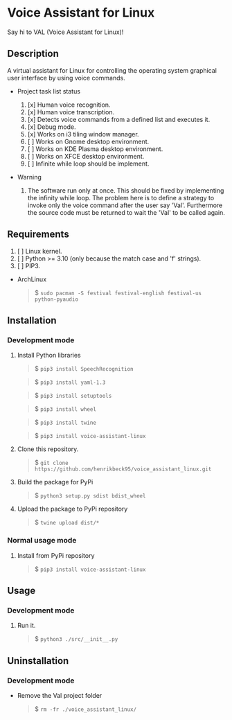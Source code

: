 # Voice Assistant for Linux

Say hi to VAL (Voice Assistant for Linux)!

## Description

A virtual assistant for Linux for controlling the operating system graphical user interface by using voice commands.

- Project task list status
    1. [x] Human voice recognition.
    1. [x] Human voice transcription.
    1. [x] Detects voice commands from a defined list and executes it.
    1. [x] Debug mode.
    1. [x] Works on i3 tiling window manager.
    1. [ ] Works on Gnome desktop environment.
    1. [ ] Works on KDE Plasma desktop environment.
    1. [ ] Works on XFCE desktop environment.
    1. [ ] Infinite while loop should be implement.

- Warning
    1. The software run only at once. This should be fixed by implementing the infinity while loop. The problem here is to define a strategy to invoke only the voice command after the user say 'Val'. Furthermore the source code must be returned to wait the 'Val' to be called again.

## Requirements

1. [ ] Linux kernel.
1. [ ] Python >= 3.10 (only because the match case and 'f' strings).
1. [ ] PIP3.

- ArchLinux
	> $ `sudo pacman -S festival festival-english festival-us python-pyaudio`

<!--
- Debian
	> $ `sudo apt-get install festival`

- Fedora
	> $ `sudo dnf install festival`

- Ubuntu
	> $ `sudo apt-get install festival`
-->

## Installation

### Development mode

1. Install Python libraries
    > $ `pip3 install SpeechRecognition`

    > $ `pip3 install yaml-1.3`

    > $ `pip3 install setuptools`

    > $ `pip3 install wheel`

    > $ `pip3 install twine`

    > $ `pip3 install voice-assistant-linux`

1. Clone this repository.
    > $ `git clone https://github.com/henrikbeck95/voice_assistant_linux.git`

1. Build the package for PyPi
    > $ `python3 setup.py sdist bdist_wheel`

1. Upload the package to PyPi repository
    > $ `twine upload dist/*`

<!--
cp ./src/speaking.sh ./build/lib/src/speaking.sh

cp ./src/settings.yml ./build/lib/src/settings.yml

cp ./src/libs/shell-script-library ./build/lib/src/libs/shell-script-library
-->

### Normal usage mode

1. Install from PyPi repository
    > $ `pip3 install voice-assistant-linux`

## Usage

### Development mode

1. Run it.
    > $ `python3 ./src/__init__.py`

<!--
### Normal usage mode

1. Run it.
    > $ `voice-assistant-linux`
-->

## Uninstallation

### Development mode

- Remove the Val project folder
	> $ `rm -fr ./voice_assistant_linux/`

<!--
### Normal usage mode

1. Uninstall it.
    > $ `pip3 unistall voice-assistant-linux`
-->